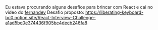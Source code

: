 Eu estava procurando alguns desafios para brincar com React e cai no video do [fernandev](https://www.youtube.com/watch?v=qmZLWBOOfVQ)
Desafio proposto: https://liberating-keyboard-bc0.notion.site/React-Interview-Challenge-a1ad5bc0e374436f905bc4decb246fa8